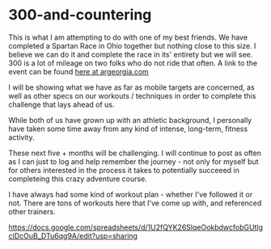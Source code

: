 # 300-and-countering

This is what I am attempting to do with one of my best friends. We have completed a Spartan Race in Ohio together but nothing close to this size. I believe we can do it and complete the race in its' entirety but we will see. 300 is a lot of mileage on two folks who do not ride that often. A link to the event can be found <a target="_blank" href="https://www.argeorgia.com/seatosea"> here at argeorgia.com</a>

I will be showing what we have as far as mobile targets are concerned, as well as other specs on our workouts / techniques in order to complete this challenge that lays ahead of us. 

While both of us have grown up with an athletic background, I personally have taken some time away from any kind of intense, long-term, fitness activity. 

These next five + months will be challenging. I will continue to post as often as I can  just to log and help remember the journey - not only for myself but for others interested in the process it takes to potentially succeeed in completeing this crazy adventure course.

I have always had some kind of workout plan - whether I've followed it or not. There are tons of workouts here that I've come up with, and referenced other trainers. 

https://docs.google.com/spreadsheets/d/1U2fQYK26SlqeOokbdwcfobGUtlgcIDcOuB_DTu6qg9A/edit?usp=sharing
